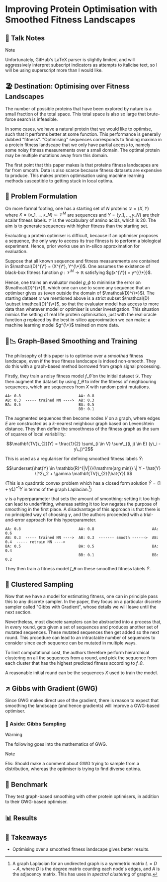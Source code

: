 # Improving Protein Optimisation with Smoothed Fitness Landscapes


## 💬 Talk Notes

> [!NOTE]
>
> Unfortunately, GitHub's LaTeX parser is slightly limited, and will aggressively interpret subscript indicators as attempts to italicise text, so I will be using superscript more than I would like.

## 🏖️  Destination: Optimising over Fitness Landscapes

The number of possible proteins that have been explored by nature is a small fraction of the total space.
This total space is also so large that brute-force search is infeasible.

In some cases, we have a natural protein that we would like to optimise, such that it performs better at some function.
This performance is generally dubbed "fitness".
"Optimising" sequences corresponds to finding maxima in a protein fitness landscape that we only have partial access to, namely some noisy fitness measurements over a small domain.
The optimal protein may be multiple mutations away from this domain.

The first point that this paper makes is that proteins fitness landscapes are far from smooth.
Data is also scarce because fitness datasets are expensive to produce.
This makes protein optimisation using machine learning methods susceptible to getting stuck in local optima.

## 🟰 Problem Formulation

On more formal footing, one has a starting set of $N$ proteins $\mathcal{D} = (X, Y)$ where $X = \{ x\_1, \ldots, x\_N \} \subset \mathcal{V}^M$ are sequences and $Y = \{ y\_1, \ldots, y\_N \}$ are their scalar fitness labels.
$\mathcal{V}$ is the vocabulary of amino acids, which is 20.
The aim is to generate sequences with higher fitness than the starting set.

Evaluating a protein optimiser is difficult, because if an optimiser proposes a sequence, the only way to access its true fitness is to perform a biological experiment.
Hence, prior works use an in-silico approximation for evaluation.

Suppose that all known sequence and fitness measurements are contained in $\mathcal{D}^{\*} = (X^{\*}, Y^{\*})$.
One assumes the existence of black-box fitness function $g: \mathcal{V}^M \to \mathbb{R}$ satisfying $g(x^{\*}) = y^{{\*}}$.

Hence, one trains an evaluator model $g\_{\phi}$ to minimise the error on $\mathcal{D}^{\*}$, which one can use to score any sequence that an optimiser gives us (even outside the domain of $\mathcal{D}^{\*}$).
The starting dataset $\mathcal{D}$ we mentioned above is a strict subset $\mathcal{D} \subset \mathcal{D}^{\*}$, so that the evaluator model has access to more data than whatever model or optimiser is under investigation.
This situation mimics the setting of real life protein optimisation, just with the real oracle function $g$ replaced by the best in-silico approximation we can make: a machine learning model $g^{\*}$ trained on more data.

## 💆📉 Graph-Based Smoothing and Training

The philosophy of this paper is to optimise over a _smoothed_ fitness landscape, even if the true fitness landscape is indeed non-smooth.
They do this with a graph-based method borrowed from graph signal processing.

Firstly, they train a noisy fitness model $f\_{\tilde{\theta}}$ on the initial dataset $\mathcal{D}$.
They then augment the dataset by using $f\_{\tilde{\theta}}$ to infer the fitness of neighbouring sequences, which are sequences from $X$ with random point mutations.

```
AA: 0.8                          AA: 0.8
AB: 0.3  ----- trained NN ---->  AB: 0.3
BA: 0.5                          BA: 0.5
                                 BB: 0.1
```

The augmented sequences then become nodes $V$ on a graph, where edges $E$ are constructed as a $k$-nearest neighbour graph based on Levenshtein distance.
They then define the smoothness of the fitness graph as the sum of squares of local variability:

$$\mathbf{TV}\_{2}(Y) = \frac{1}{2} \sum\_{i \in V} \sum\_{(i, j) \in E} (y\_i - y\_j)^2$$

This is used as a regulariser for defining smoothed fitness labels $\hat{Y}$:

$$\underset{\hat{Y} \in \mathbb{R}^{|V|}}{\mathrm{arg min}} \| Y - \hat{Y} \|^2\_2 + \gamma \mathbf{TV}\_{2}(\hat{Y}).$$

(This is a quadratic convex problem which has a closed form solution $\hat{Y} = (1 + \gamma L)^{-1} Y$ in terms of the graph Laplacian.[^1])

$\gamma$ is a hyperparameter that sets the amount of smoothing: setting it too high can lead to underfitting, whereas setting it too low negates the purpose of smoothing in the first place.
A disadvantage of this approach is that there is no principled way of choosing $\gamma$, and the authors proceeded with a trial-and-error approach for this hyperparameter. 

```
AA: 0.8                          AA: 0.8                          AA: 0.6
AB: 0.3  ----- trained NN ---->  AB: 0.3  ------- smooth ------>  AB: 0.4  ----- retrain NN ---->  
BA: 0.5                          BA: 0.5                          BA: 0.4
                                 BB: 0.1                          BB: 0.2
```

They then train a fitness model $f\_{\theta}$ on these smoothed fitness labels $\hat{Y}$.

[^1]: A graph Laplacian for an undirected graph is a symmetric matrix $L = D - A$, where $D$ is the degree matrix counting each node's edges, and $A$ is the adjacency matrix. This has uses in _spectral clustering_ of graphs.

## 🧬 Clustered Sampling

Now that we have a model for estimating fitness, one can in principle pass this to any discrete sampler.
In the paper, they focus on a particular discrete sampler called "Gibbs with Gradient", whose details we will leave until the next section.

Nevertheless, most discrete samplers can be abstracted into a process that, in every round, gets given a set of sequences and produces another set of mutated sequences.
These mutated sequences then get added so the next round.
This procedure can lead to an intractable number of sequences to consider since each sequence can be mutated in multiple ways.

To limit computational cost, the authors therefore perform hierarchical clustering on all the sequences from a round, and pick the sequence from each cluster that has the highest predicted fitness according to $f\_{\theta}$.

<!-- TODO Finish describing the clustering. -->

A reasonable initial round can be the sequences $X$ used to train the model.

## ↗️ Gibbs with Gradient (GWG)

Since GWG makes direct use of the gradient, there is reason to expect that smoothing the landscape (and hence gradients) will improve a GWG-based optimiser. 

### 🧠 Aside: Gibbs Sampling

> [!WARNING]
>
> The following goes into the mathematics of GWG.

> [!NOTE]
> 
> Elis: Should make a comment about GWG trying to sample from a distribution, whereas the optimiser is trying to find diverse optima.


## 🧪 Benchmark

They test graph-based smoothing with other protein optimisers, in addition to their GWG-based optimiser.


## 📊 Results

## 🥡 Takeaways


- Optimising over a smoothed fitness landscape gives better results. 
